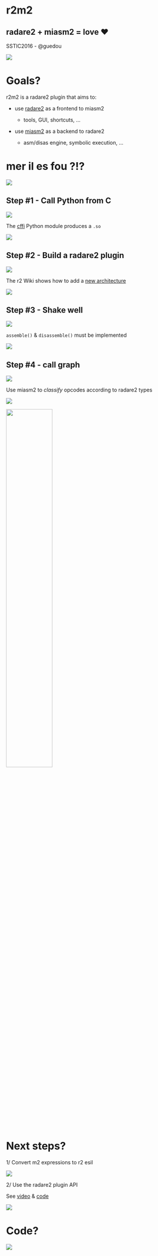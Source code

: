 # r2m2
## radare2 + miasm2 = love &#9829;

SSTIC2016 - @guedou

![](images/r2m2.jpg)



# Goals?

r2m2 is a radare2 plugin that aims to:

- use [radare2](https://github.com/radare/radare2) as a frontend to miasm2
  - tools, GUI, shortcuts, ...

- use [miasm2](https://github.com/radare/radare2) as a backend to radare2
  - asm/disas engine, symbolic execution, ...



# mer il es fou ?!?
![](images/m2_taytay.gif)



## Step #1 - Call Python from C
![](images/m2_embedded.png)

The [cffi](https://cffi.readthedocs.io/en/latest/overview.html#embedding) Python module produces a `.so`



![](images/m2_step1_dance.gif)



## Step #2 - Build a radare2 plugin

![](images/m2_r2plugin.png)

The r2 Wiki shows how to add a [new architecture](https://github.com/radare/radare2/wiki/Implementing-a-new-architecture)



![](images/m2_step2_dance.gif)



## Step #3 - Shake well

![](images/m2_r2m2_ad.png)

`assemble()` & `disassemble()` must be implemented



![](images/m2_step3_dance.gif)



## Step #4 - call graph

![](images/m2_r2m2_jmp.png)

Use miasm2 to *classify* opcodes according to radare2 types



![](images/m2_r2m2_graph.png)



<img src=images/m2_step4_tina.gif width=50%>



# Next steps?

1/ Convert m2 expressions to r2 esil

![](images/m2_r2m2_esil.png)



2/ Use the radare2 plugin API

See [video](https://asciinema.org/a/16ko4jd1e6kdrqkqjxeu248hm) &
[code](https://github.com/radare/radare2-bindings/blob/41d17b7e7ea4878790907f20a19392a274d204c7/libr/lang/p/test-py-asm.py)

![](images/r2_plugin_api.png)



# Code?

![](images/r2m2_quality.jpg)
